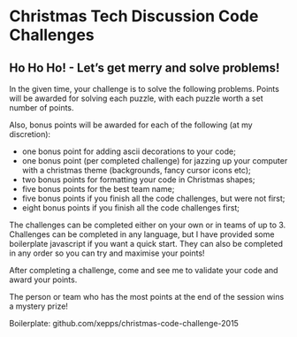# Christmas Tech Discussion Code Challenges
## Ho Ho Ho! - Let’s get merry and solve problems!

In the given time, your challenge is to solve the following problems. Points will be awarded for solving each puzzle, with each puzzle worth a set number of points. 

Also, bonus points will be awarded for each of the following (at my discretion):
* one bonus point for adding ascii decorations to your code; 
* one bonus point (per completed challenge) for jazzing up your computer with a christmas theme (backgrounds, fancy cursor icons etc);
* two bonus points for formatting your code in Christmas shapes; 
* five bonus points for the best team name;
* five bonus points if you finish all the code challenges, but were not first;
* eight bonus points if you finish all the code challenges first;

The challenges can be completed either on your own or in teams of up to 3. Challenges can be completed in any language, but I have provided some boilerplate javascript if you want a quick start. They can also be completed in any order so you can try and maximise your points!

After completing a challenge, come and see me to validate your code and award your points.

The person or team who has the most points at the end of the session wins a mystery prize!

Boilerplate: github.com/xepps/christmas-code-challenge-2015
